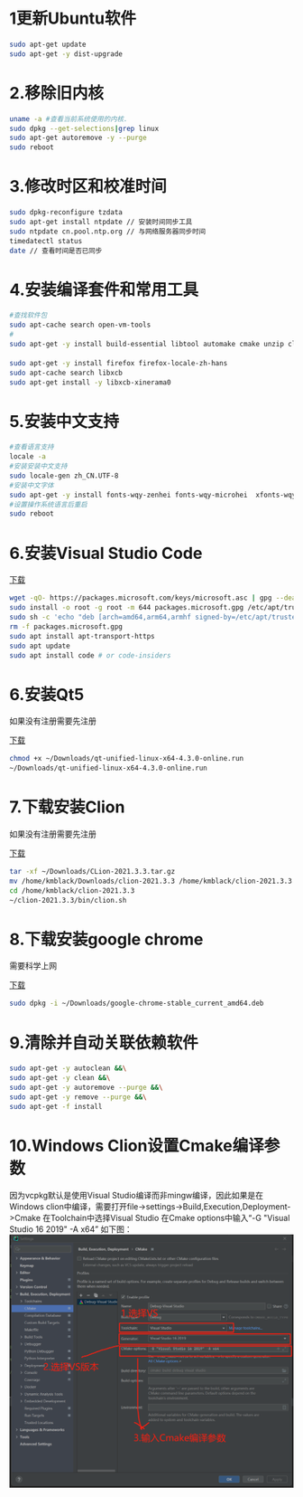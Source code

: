 # 1更新Ubuntu软件
```bash
sudo apt-get update
sudo apt-get -y dist-upgrade
```

# 2.移除旧内核
```bash
uname -a #查看当前系统使用的内核.
sudo dpkg --get-selections|grep linux
sudo apt-get autoremove -y --purge
sudo reboot
```

# 3.修改时区和校准时间
```bash
sudo dpkg-reconfigure tzdata
sudo apt-get install ntpdate // 安装时间同步工具
sudo ntpdate cn.pool.ntp.org // 与网络服务器同步时间
timedatectl status
date // 查看时间是否已同步
```



# 4.安装编译套件和常用工具
```bash
#查找软件包
sudo apt-cache search open-vm-tools
#
sudo apt-get -y install build-essential libtool automake cmake unzip clang git wget open-vm-tools

sudo apt-get -y install firefox firefox-locale-zh-hans
sudo apt-cache search libxcb
sudo apt-get install -y libxcb-xinerama0
```

# 5.安装中文支持
```bash
#查看语言支持
locale -a
#安装安装中文支持
sudo locale-gen zh_CN.UTF-8
#安装中文字体
sudo apt-get -y install fonts-wqy-zenhei fonts-wqy-microhei  xfonts-wqy
#设置操作系统语言后重启
sudo reboot
```

# 6.安装Visual Studio Code
[下载](https://code.visualstudio.com/Download)
```bash
wget -qO- https://packages.microsoft.com/keys/microsoft.asc | gpg --dearmor > packages.microsoft.gpg
sudo install -o root -g root -m 644 packages.microsoft.gpg /etc/apt/trusted.gpg.d/
sudo sh -c 'echo "deb [arch=amd64,arm64,armhf signed-by=/etc/apt/trusted.gpg.d/packages.microsoft.gpg] https://packages.microsoft.com/repos/code stable main" > /etc/apt/sources.list.d/vscode.list'
rm -f packages.microsoft.gpg
sudo apt install apt-transport-https
sudo apt update
sudo apt install code # or code-insiders
```

# 6.安装Qt5
如果没有注册需要先注册

[下载](https://www.qt.io/download)
```bash
chmod +x ~/Downloads/qt-unified-linux-x64-4.3.0-online.run
~/Downloads/qt-unified-linux-x64-4.3.0-online.run
```

# 7.下载安装Clion
如果没有注册需要先注册

[下载](https://www.jetbrains.com/clion/)
```bash
tar -xf ~/Downloads/CLion-2021.3.3.tar.gz
mv /home/kmblack/Downloads/clion-2021.3.3 /home/kmblack/clion-2021.3.3
cd /home/kmblack/clion-2021.3.3
~/clion-2021.3.3/bin/clion.sh
```


# 8.下载安装google chrome
需要科学上网

[下载](https://www.google.com/chrome/)
```bash
sudo dpkg -i ~/Downloads/google-chrome-stable_current_amd64.deb
```

# 9.清除并自动关联依赖软件
```bash
sudo apt-get -y autoclean &&\
sudo apt-get -y clean &&\
sudo apt-get -y autoremove --purge &&\
sudo apt-get -y remove --purge &&\
sudo apt-get -f install
```

# 10.Windows Clion设置Cmake编译参数
因为vcpkg默认是使用Visual Studio编译而非mingw编译，因此如果是在Windows clion中编译，需要打开file->settings->Build,Execution,Deployment->Cmake
在Toolchain中选择Visual Studio
在Cmake options中输入“-G "Visual Studio 16 2019" -A x64”
如下图：
![img](./1647599873.png)

